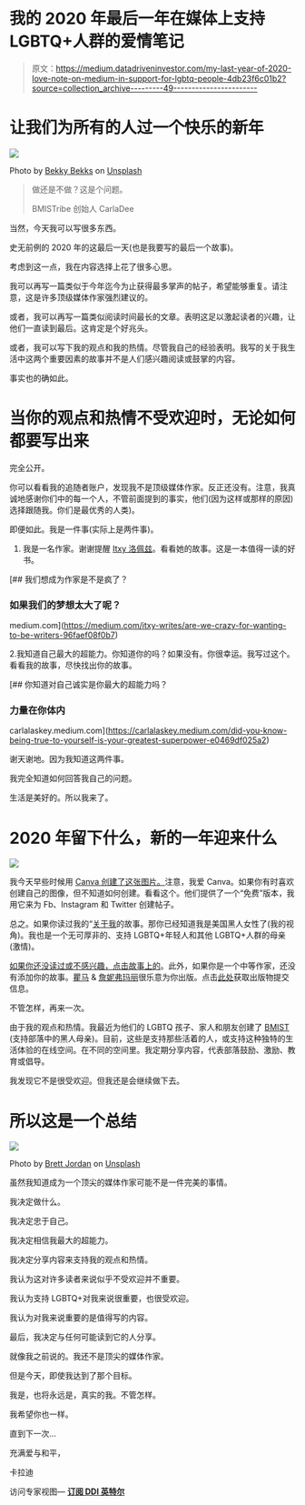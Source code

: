 # 我的 2020 年最后一年在媒体上支持 LGBTQ+人群的爱情笔记

> 原文：<https://medium.datadriveninvestor.com/my-last-year-of-2020-love-note-on-medium-in-support-for-lgbtq-people-4db23f6c01b2?source=collection_archive---------49----------------------->

# 让我们为所有的人过一个快乐的新年

![](img/cb76fcd962295812aa6701cac5590b2f.png)

Photo by [Bekky Bekks](https://unsplash.com/@bekky_bekks?utm_source=medium&utm_medium=referral) on [Unsplash](https://unsplash.com?utm_source=medium&utm_medium=referral)

> 做还是不做？这是个问题。
> 
> BMISTribe 创始人 CarlaDee

当然，今天我可以写很多东西。

史无前例的 2020 年的这最后一天(也是我要写的最后一个故事)。

考虑到这一点，我在内容选择上花了很多心思。

我可以再写一篇类似于今年迄今为止获得最多掌声的帖子，希望能够重复。请注意，这是许多顶级媒体作家强烈建议的。

或者，我可以再写一篇类似阅读时间最长的文章。表明这足以激起读者的兴趣，让他们一直读到最后。这肯定是个好兆头。

或者，我可以写下我的观点和我的热情。尽管我自己的经验表明。我写的关于我生活中这两个重要因素的故事并不是人们感兴趣阅读或鼓掌的内容。

事实也的确如此。

# 当你的观点和热情不受欢迎时，无论如何都要写出来

完全公开。

你可以看看我的追随者账户，发现我不是顶级媒体作家。反正还没有。注意，我真诚地感谢你们中的每一个人，不管前面提到的事实，他们(因为这样或那样的原因)选择跟随我。你们是最优秀的人类)。

即便如此。我是一件事(实际上是两件事)。

1.  我是一名作家。谢谢提醒 [Itxy 洛佩兹](https://medium.com/u/ea638054cfa5?source=post_page-----4db23f6c01b2--------------------------------)。看看她的故事。这是一本值得一读的好书。

[](https://medium.com/itxy-writes/are-we-crazy-for-wanting-to-be-writers-96faef08f0b7) [## 我们想成为作家是不是疯了？

### 如果我们的梦想太大了呢？

medium.com](https://medium.com/itxy-writes/are-we-crazy-for-wanting-to-be-writers-96faef08f0b7) 

2.我知道自己最大的超能力。你知道你的吗？如果没有。你很幸运。我写过这个。看看我的故事，尽快找出你的故事。

[](https://carlalaskey.medium.com/did-you-know-being-true-to-yourself-is-your-greatest-superpower-e0469df025a2) [## 你知道对自己诚实是你最大的超能力吗？

### 力量在你体内

carlalaskey.medium.com](https://carlalaskey.medium.com/did-you-know-being-true-to-yourself-is-your-greatest-superpower-e0469df025a2) 

谢天谢地。因为我知道这两件事。

我完全知道如何回答我自己的问题。

生活是美好的。所以我来了。

# 2020 年留下什么，新的一年迎来什么

![](img/bcb1fbf24023ac2557c2cce57f437396.png)

我今天早些时候用 [Canva 创建了这张图片。](https://www.canva.com/)注意，我爱 Canva。如果你有时喜欢创建自己的图像，但不知道如何创建。看看这个。他们提供了一个“免费”版本，我用它来为 Fb、Instagram 和 Twitter 创建帖子。

总之。如果你读过我的“[关于我](https://medium.com/about-me-stories/about-me-carla-d-wilson-laskey-2dd14f7eab4c)的故事。那你已经知道我是美国黑人女性了(我的视角)。我也是一个无可厚非的、支持 LGBTQ+年轻人和其他 LGBTQ+人群的母亲(激情)。

[如果你还没读过或不感兴趣，点击故事上的](https://medium.com/about-me-stories/about-me-carla-d-wilson-laskey-2dd14f7eab4c)。此外，如果你是一个中等作家，还没有添加你的故事。[瞿马](https://medium.com/u/f62128f9ca6e?source=post_page-----4db23f6c01b2--------------------------------) & [詹妮弗玛丽](https://medium.com/u/c840c634301c?source=post_page-----4db23f6c01b2--------------------------------)很乐意为你出版。点击[此处](https://medium.com/about-me-stories/submit-your-story-53edfdf6527)获取出版物提交信息。

不管怎样，再来一次。

由于我的观点和热情。我最近为他们的 LGBTQ 孩子、家人和朋友创建了 [BMIST](http://carladeesblog.com/black-mothers-in-support-tribe-for-their-lgbtq-children/) (支持部落中的黑人母亲)。目前，这些是支持那些活着的人，或支持这种独特的生活体验的在线空间。在不同的空间里。我定期分享内容，代表部落鼓励、激励、教育或倡导。

我发现它不是很受欢迎。但我还是会继续做下去。

# 所以这是一个总结

![](img/c78c86cc998f1e9226a43c81ba821f2b.png)

Photo by [Brett Jordan](https://unsplash.com/@brett_jordan?utm_source=medium&utm_medium=referral) on [Unsplash](https://unsplash.com?utm_source=medium&utm_medium=referral)

虽然我知道成为一个顶尖的媒体作家可能不是一件完美的事情。

我决定做什么。

我决定忠于自己。

我决定相信我最大的超能力。

我决定分享内容来支持我的观点和热情。

我认为这对许多读者来说似乎不受欢迎并不重要。

我认为支持 LGBTQ+对我来说很重要，也很受欢迎。

我认为对我来说重要的是值得写的内容。

最后，我决定与任何可能读到它的人分享。

就像我之前说的。我还不是顶尖的媒体作家。

但是今天，即使我达到了那个目标。

我是，也将永远是，真实的我。不管怎样。

我希望你也一样。

直到下一次…

充满爱与和平，

卡拉迪

访问专家视图— [**订阅 DDI 英特尔**](https://datadriveninvestor.com/ddi-intel)